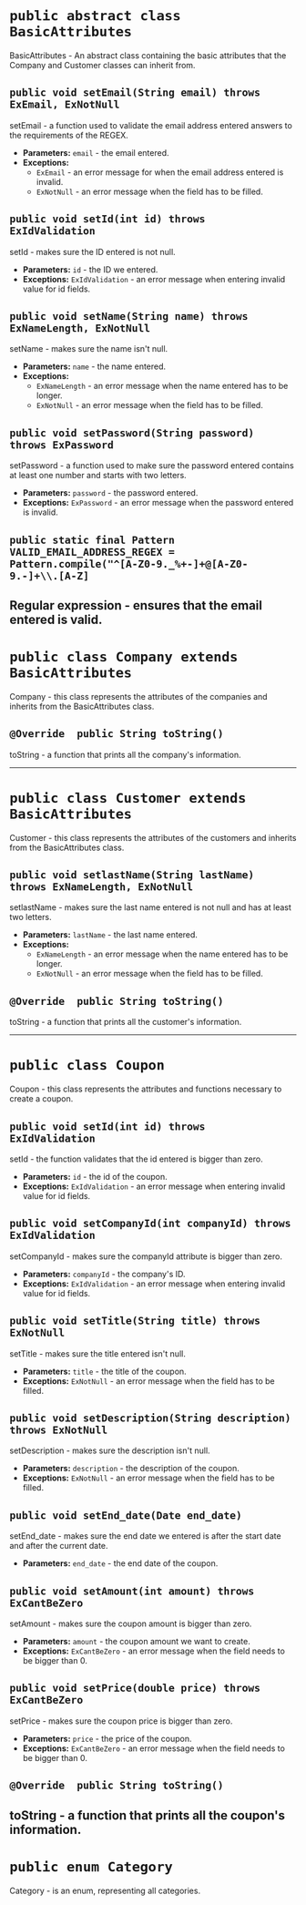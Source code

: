 # `public abstract class BasicAttributes`

BasicAttributes - An abstract class containing the basic attributes that the Company and Customer classes can inherit from.

## `public void setEmail(String email) throws ExEmail, ExNotNull`

setEmail - a function used to validate the email address entered answers to the requirements of the REGEX.

 * **Parameters:** `email` - the email entered.
 * **Exceptions:**
   * `ExEmail` - an error message for when the email address entered is invalid.
   * `ExNotNull` - an error message when the field has to be filled.

## `public void setId(int id) throws ExIdValidation`

setId - makes sure the ID entered is not null.

 * **Parameters:** `id` - the ID we entered.
 * **Exceptions:** `ExIdValidation` - an error message when entering invalid value for id fields.

## `public void setName(String name) throws ExNameLength, ExNotNull`

setName - makes sure the name isn't null.

 * **Parameters:** `name` - the name entered.
 * **Exceptions:**
   * `ExNameLength` - an error message when the name entered has to be longer.
   * `ExNotNull` - an error message when the field has to be filled.

## `public void setPassword(String password) throws ExPassword`

setPassword - a function used to make sure the password entered contains at least one number and starts with two letters.

 * **Parameters:** `password` - the password entered.
 * **Exceptions:** `ExPassword` - an error message when the password entered is invalid.

## `public static final Pattern VALID_EMAIL_ADDRESS_REGEX = Pattern.compile("^[A-Z0-9._%+-]+@[A-Z0-9.-]+\\.[A-Z]`

Regular expression - ensures that the email entered is valid.
-----------------------

# `public class Company extends BasicAttributes`

Company - this class represents the attributes of the companies and inherits from the BasicAttributes class.

## `@Override  public String toString()`

toString - a function that prints all the company's information.



----------------------

# `public class Customer extends BasicAttributes`

Customer - this class represents the attributes of the customers and inherits from the BasicAttributes class.

## `public void setlastName(String lastName) throws ExNameLength, ExNotNull`

setlastName - makes sure the last name entered is not null and has at least two letters.

 * **Parameters:** `lastName` - the last name entered.
 * **Exceptions:**
   * `ExNameLength` - an error message when the name entered has to be longer.
   * `ExNotNull` - an error message when the field has to be filled.

## `@Override  public String toString()`

toString - a function that prints all the customer's information.

----------------------

# `public class Coupon`

Coupon - this class represents the attributes and functions necessary to create a coupon.

## `public void setId(int id) throws ExIdValidation`

setId - the function validates that the id entered is bigger than zero.

 * **Parameters:** `id` - the id of the coupon.
 * **Exceptions:** `ExIdValidation` - an error message when entering invalid value for id fields.

## `public void setCompanyId(int companyId) throws ExIdValidation`

setCompanyId - makes sure the companyId attribute is bigger than zero.

 * **Parameters:** `companyId` - the company's ID.
 * **Exceptions:** `ExIdValidation` - an error message when entering invalid value for id fields.

## `public void setTitle(String title) throws ExNotNull`

setTitle - makes sure the title entered isn't null.

 * **Parameters:** `title` - the title of the coupon.
 * **Exceptions:** `ExNotNull` - an error message when the field has to be filled.

## `public void setDescription(String description) throws ExNotNull`

setDescription - makes sure the description isn't null.

 * **Parameters:** `description` - the description of the coupon.
 * **Exceptions:** `ExNotNull` - an error message when the field has to be filled.

## `public void setEnd_date(Date end_date)`

setEnd_date - makes sure the end date we entered is after the start date and after the current date.

 * **Parameters:** `end_date` - the end date of the coupon.

## `public void setAmount(int amount) throws ExCantBeZero`

setAmount - makes sure the coupon amount is bigger than zero.

 * **Parameters:** `amount` - the coupon amount we want to create.
 * **Exceptions:** `ExCantBeZero` - an error message when the field needs to be bigger than 0.

## `public void setPrice(double price) throws ExCantBeZero`

setPrice - makes sure the coupon price is bigger than zero.

 * **Parameters:** `price` - the price of the coupon.
 * **Exceptions:** `ExCantBeZero` - an error message when the field needs to be bigger than 0.

## `@Override  public String toString()`

toString - a function that prints all the coupon's information.
-----------------------

# `public enum Category`

Category - is an enum, representing all categories.

